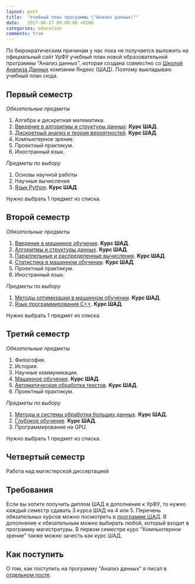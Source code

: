 ```yaml
---
layout: post
title:  "Учебный план программы \"Анализ данных\""
date:   2017-06-27 09:00:00 +0500
categories: education
comments: true
---
```

По бюрократическим причинам у нас пока не получается выложить на официальный сайт УрФУ учебный план новой образовательной программы "Анализ данных", которая создана совместно со [Школой Анализа Данных](https://yandexdataschool.ru/) компании Яндекс (ШАД). Поэтому выкладываю учебный план сюда.

<!--more-->

## Первый семестр

*Обязательные предметы*

1. Алгебра и дискретная математика.
2. [Введение в алгоритмы и структуры данных](https://yandexdataschool.ru/edu-process/program/computer-science/algorithms). **Курс ШАД**.
3. [Дискретный анализ и теория вероятностей](https://yandexdataschool.ru/edu-process/program/computer-science/discrete). **Курс ШАД**.
4. Компьютерное зрение.
5. Проектный практикум.
6. Иностранный язык.

*Предметы по выбору*

1. Основы научной работы
2. Научные вычисления
3. [Язык Python](https://yandexdataschool.ru/edu-process/program/special-courses/python). **Курс ШАД**.


Нужно выбрать 1 прeдмет из списка.

## Второй семестр

*Обязательные предметы*

1. [Введение в машинное обучение](https://yandexdataschool.ru/edu-process/program/computer-science/machine-learning). **Курс ШАД**.
2. [Алгоритмы и структуры данных](https://yandexdataschool.ru/edu-process/program/computer-science/algorithms2). **Курс ШАД**.
3. [Параллельные и распределенные вычисления](https://yandexdataschool.ru/edu-process/program/special-courses/parallel). **Курс ШАД**.
4. [Статистика в машинном обучении](https://yandexdataschool.ru/edu-process/program/special-courses/statistics). **Курс ШАД**.
5. Проектный практикум.
6. Иностранный язык.

*Предметы по выбору*

1. [Методы оптимизации в машинном обучении](https://yandexdataschool.ru/edu-process/program/special-courses/oml). **Курс ШАД**. 
2. [Язык программирования C++](https://yandexdataschool.ru/edu-process/program/special-courses/cpp). **Курс ШАД**.

Нужно выбрать 1 предмет из списка.


## Третий семестр

*Обязательные предметы*

1. Философия.
2. История.
3. Научные коммуникации.
4. [Машинное обучение](https://yandexdataschool.ru/edu-process/program/computer-science/machine-learning2). **Курс ШАД**.
5. [Автоматическая обработка текстов](https://yandexdataschool.ru/edu-process/program/computer-science/nlp). **Курс ШАД**.
6. Проектный практикум.

*Предметы по выбору*

1. [Методы и системы обработки больших данных](https://yandexdataschool.ru/edu-process/program/big-data/big-data1). **Курс ШАД**.
2. [Глубокое обучение](https://yandexdataschool.ru/edu-process/program/special-courses/deep-learning). **Курс ШАД**.
3. Программирование на GPU.

Нужно выбрать 1 предмет из списка.

## Четвертый семестр

Работа над магистерской диссертацией

## Требования

Если вы хотите получить диплом ШАД в дополнение к УрФУ, то нужно каждый семестр сдавать 3 курса ШАД на 4 или 5. Перечень обязательных курсов можно посмотреть в [программе ШАД](https://yandexdataschool.ru/edu-process/program/computer-science). В дополнение к обязательным можно выбирать любой, который входит в программу магистратуры. В первом семестре курс "Компьютерное зрение" также можно зачесть как курс ШАД.

## Как поступить

О том, как поступить на программу "Анализ данных" я писал в [отдельном посте](/data_science/2017/06/16/UrFU-Data-Analysis-Program.html).

